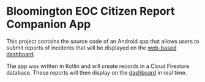 # Bloomington EOC Citizen Report Companion App
This project contains the source code of an Android app that allows users to submit reports of incidents that will be displayed on the [web-based dashboard](https://github.com/su20-elliott-i516/bton_eoc_web_dashboard).

The app was written in Kotlin and will create records in a Cloud Firestore database.  These reports will then display on the [dashboard](https://su20-i516-final-eoc.web.app/) in real time.